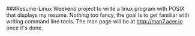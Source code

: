 ###Resume-Linux
Weekend project to write a linux program with POSIX that displays my resume. Nothing too fancy, the goal is to get familiar with writing command line tools.
The man page will be at http://man7.acer.io once it's done.
